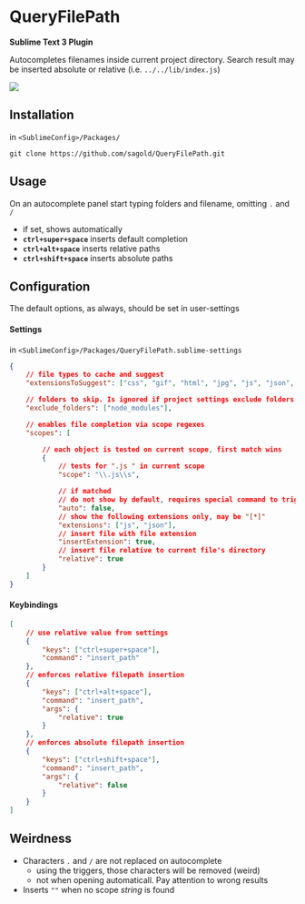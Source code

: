 # QueryFilePath

__Sublime Text 3 Plugin__

Autocompletes filenames inside current project directory. Search result may be inserted absolute or relative (i.e. `../../lib/index.js`)

<img src="https://raw.githubusercontent.com/sagold/QueryFilePath/master/QueryFilePathDemo.gif" />

## Installation

in `<SublimeConfig>/Packages/`

`git clone https://github.com/sagold/QueryFilePath.git`


## Usage

On an autocomplete panel start typing folders and filename, omitting `.` and `/`

- if set, shows automatically
- __`ctrl+super+space`__ inserts default completion
- __`ctrl+alt+space`__ inserts relative paths
- __`ctrl+shift+space`__ inserts absolute paths

## Configuration

The default options, as always, should be set in user-settings

#### Settings

in `<SublimeConfig>/Packages/QueryFilePath.sublime-settings`

```json
{
	// file types to cache and suggest
	"extensionsToSuggest": ["css", "gif", "html", "jpg", "js", "json", "md", "png"],

	// folders to skip. Is ignored if project settings exclude folders
	"exclude_folders": ["node_modules"],

	// enables file completion via scope regexes
	"scopes": [

		// each object is tested on current scope, first match wins
		{
			// tests for ".js " in current scope
			"scope": "\\.js\\s",

			// if matched
			// do not show by default, requires special command to trigger
			"auto": false,
			// show the following extensions only, may be "[*]"
			"extensions": ["js", "json"],
			// insert file with file extension
			"insertExtension": true,
			// insert file relative to current file's directory
			"relative": true
		}
	]
}
```

#### Keybindings

```json
[
	// use relative value from settings
    {
        "keys": ["ctrl+super+space"],
        "command": "insert_path"
    },
    // enforces relative filepath insertion
    {
        "keys": ["ctrl+alt+space"],
        "command": "insert_path",
        "args": {
            "relative": true
        }
    },
    // enforces absolute filepath insertion
    {
        "keys": ["ctrl+shift+space"],
        "command": "insert_path",
        "args": {
            "relative": false
        }
    }
]
```


## Weirdness

- Characters `.` and `/` are not replaced on autocomplete
	- using the triggers, those characters will be removed (weird)
	- not when opening automaticall. Pay attention to wrong results
- Inserts `""` when no scope *string* is found


